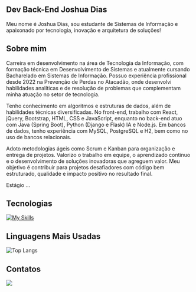 ## Dev Back-End Joshua Dias
Meu nome é Joshua Dias, sou estudante de Sistemas de Informação e apaixonado por tecnologia, inovação e arquitetura de soluções!

## Sobre mim
Carreira em desenvolvimento na área de Tecnologia da Informação, com formação técnica em Desenvolvimento de Sistemas e atualmente cursando Bacharelado em Sistemas de Informação. Possuo experiência profissional desde 2022 na Prevenção de Perdas no Atacadão, onde desenvolvi habilidades analíticas e de resolução de problemas que complementam minha atuação no setor de tecnologia.

Tenho conhecimento em algoritmos e estruturas de dados, além de habilidades técnicas diversificadas. No front-end, trabalho com React, jQuery, Bootstrap, HTML, CSS e JavaScript, enquanto no back-end atuo com Java (Spring Boot), Python (Django e Flask) IA e Node.js. Em bancos de dados, tenho experiência com MySQL, PostgreSQL e H2, bem como no uso de bancos relacionais.

Adoto metodologias ágeis como Scrum e Kanban para organização e entrega de projetos. Valorizo o trabalho em equipe, o aprendizado contínuo e o desenvolvimento de soluções inovadoras que agreguem valor. Meu objetivo é contribuir para projetos desafiadores com código bem estruturado, qualidade e impacto positivo no resultado final.

Estágio ...

## Tecnologias

[![My Skills](https://skillicons.dev/icons?i=java,spring,python,kotlin,mysql,postgres,js,nodejs,react,git,aws,docker&perline=17)](https://skillicons.dev)

## Linguagens Mais Usadas

![Top Langs](https://github-readme-stats.vercel.app/api/top-langs/?username=joshuadias06&layout=compact&langs_count=6&theme=dark)

## Contatos
<div>
  <a href="https://www.linkedin.com/in/joshua-dias-8960121ba/"><img src = "https://img.shields.io/badge/LinkedIn-0077B5?style=for-the-badge&logo=linkedin&logoColor=white"></a>
</div>
